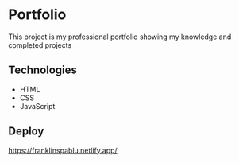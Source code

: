 # Portfolio 
This project is my professional portfolio showing my knowledge and completed projects

## Technologies
* HTML 
* CSS
* JavaScript

## Deploy
https://franklinspablu.netlify.app/

